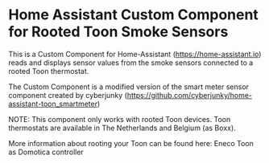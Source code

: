 # Home Assistant Custom Component for Rooted Toon Smoke Sensors

This is a Custom Component for Home-Assistant (https://home-assistant.io) reads and displays sensor values from the smoke sensors connected to a rooted Toon thermostat.

The Custom Component is a modified version of the smart meter sensor component created by cyberjunky (https://github.com/cyberjunky/home-assistant-toon_smartmeter)

NOTE: This component only works with rooted Toon devices. Toon thermostats are available in The Netherlands and Belgium (as Boxx).

More information about rooting your Toon can be found here: Eneco Toon as Domotica controller

